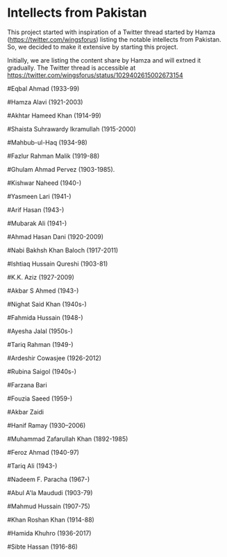 # Intellects from Pakistan
This project started with inspiration of a Twitter thread started by Hamza (https://twitter.com/wingsforus) listing the notable intellects from Pakistan. So, we decided to make it extensive by starting this project. 

Initially, we are listing the content share by Hamza and will extned it gradually. The Twitter thread is accessible at https://twitter.com/wingsforus/status/1029402615002673154

#Eqbal Ahmad (1933-99)

#Hamza Alavi (1921-2003) 

#Akhtar Hameed Khan (1914-99)

#Shaista Suhrawardy Ikramullah (1915-2000)

#Mahbub-ul-Haq (1934-98)

#Fazlur Rahman Malik (1919-88)

#Ghulam Ahmad Pervez (1903-1985).

#Kishwar Naheed (1940-)

#Yasmeen Lari (1941-)

#Arif Hasan (1943-)

#Mubarak Ali (1941-)

#Ahmad Hasan Dani (1920-2009)

#Nabi Bakhsh Khan Baloch (1917-2011)

#Ishtiaq Hussain Qureshi (1903-81)

#K.K. Aziz (1927-2009)

#Akbar S Ahmed (1943-)

#Nighat Said Khan (1940s-)

#Fahmida Hussain (1948-)

#Ayesha Jalal (1950s-)

#Tariq Rahman (1949-)

#Ardeshir Cowasjee (1926-2012)

#Rubina Saigol (1940s-)

#Farzana Bari 

#Fouzia Saeed (1959-)

#Akbar Zaidi

#Hanif Ramay (1930–2006)

#Muhammad Zafarullah Khan (1892-1985)

#Feroz Ahmad (1940-97)

#Tariq Ali (1943-)

#Nadeem F. Paracha (1967-)

#Abul A'la Maududi (1903-79)

#Mahmud Hussain (1907-75)

#Khan Roshan Khan (1914-88)

#Hamida Khuhro (1936-2017)

#Sibte Hassan (1916-86)




